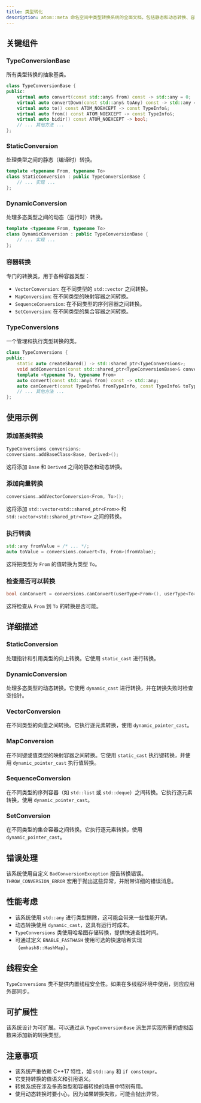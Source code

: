 ```yaml
---
title: 类型转化
description: atom::meta 命名空间中类型转换系统的全面文档，包括静态和动态转换、容器转换、关键组件、使用示例、错误处理、性能考虑和可扩展性。  
---
```


## 关键组件

### TypeConversionBase

所有类型转换的抽象基类。

```cpp
class TypeConversionBase {
public:
    virtual auto convert(const std::any& from) const -> std::any = 0;
    virtual auto convertDown(const std::any& toAny) const -> std::any = 0;
    virtual auto to() const ATOM_NOEXCEPT -> const TypeInfo&;
    virtual auto from() const ATOM_NOEXCEPT -> const TypeInfo&;
    virtual auto bidir() const ATOM_NOEXCEPT -> bool;
    // ... 其他方法 ...
};
```

### StaticConversion

处理类型之间的静态（编译时）转换。

```cpp
template <typename From, typename To>
class StaticConversion : public TypeConversionBase {
    // ... 实现 ...
};
```

### DynamicConversion

处理多态类型之间的动态（运行时）转换。

```cpp
template <typename From, typename To>
class DynamicConversion : public TypeConversionBase {
    // ... 实现 ...
};
```

### 容器转换

专门的转换类，用于各种容器类型：

- `VectorConversion`: 在不同类型的 `std::vector` 之间转换。
- `MapConversion`: 在不同类型的映射容器之间转换。
- `SequenceConversion`: 在不同类型的序列容器之间转换。
- `SetConversion`: 在不同类型的集合容器之间转换。

### TypeConversions

一个管理和执行类型转换的类。

```cpp
class TypeConversions {
public:
    static auto createShared() -> std::shared_ptr<TypeConversions>;
    void addConversion(const std::shared_ptr<TypeConversionBase>& conversion);
    template <typename To, typename From>
    auto convert(const std::any& from) const -> std::any;
    auto canConvert(const TypeInfo& fromTypeInfo, const TypeInfo& toTypeInfo) const -> bool;
    // ... 其他方法 ...
};
```

## 使用示例

### 添加基类转换

```cpp
TypeConversions conversions;
conversions.addBaseClass<Base, Derived>();
```

这将添加 `Base` 和 `Derived` 之间的静态和动态转换。

### 添加向量转换

```cpp
conversions.addVectorConversion<From, To>();
```

这将添加 `std::vector<std::shared_ptr<From>>` 和 `std::vector<std::shared_ptr<To>>` 之间的转换。

### 执行转换

```cpp
std::any fromValue = /* ... */;
auto toValue = conversions.convert<To, From>(fromValue);
```

这将把类型为 `From` 的值转换为类型 `To`。

### 检查是否可以转换

```cpp
bool canConvert = conversions.canConvert(userType<From>(), userType<To>());
```

这将检查从 `From` 到 `To` 的转换是否可能。

## 详细描述

### StaticConversion

处理指针和引用类型的向上转换。它使用 `static_cast` 进行转换。

### DynamicConversion

处理多态类型的动态转换。它使用 `dynamic_cast` 进行转换，并在转换失败时检查空指针。

### VectorConversion

在不同类型的向量之间转换。它执行逐元素转换，使用 `dynamic_pointer_cast`。

### MapConversion

在不同键或值类型的映射容器之间转换。它使用 `static_cast` 执行键转换，并使用 `dynamic_pointer_cast` 执行值转换。

### SequenceConversion

在不同类型的序列容器（如 `std::list` 或 `std::deque`）之间转换。它执行逐元素转换，使用 `dynamic_pointer_cast`。

### SetConversion

在不同类型的集合容器之间转换。它执行逐元素转换，使用 `dynamic_pointer_cast`。

## 错误处理

该系统使用自定义 `BadConversionException` 报告转换错误。`THROW_CONVERSION_ERROR` 宏用于抛出这些异常，并附带详细的错误消息。

## 性能考虑

- 该系统使用 `std::any` 进行类型擦除，这可能会带来一些性能开销。
- 动态转换使用 `dynamic_cast`，这具有运行时成本。
- `TypeConversions` 类使用哈希图存储转换，提供快速查找时间。
- 可通过定义 `ENABLE_FASTHASH` 使用可选的快速哈希实现（`emhash8::HashMap`）。

## 线程安全

`TypeConversions` 类不提供内置线程安全性。如果在多线程环境中使用，则应应用外部同步。

## 可扩展性

该系统设计为可扩展。可以通过从 `TypeConversionBase` 派生并实现所需的虚拟函数来添加新的转换类型。

## 注意事项

- 该系统严重依赖 C++17 特性，如 `std::any` 和 `if constexpr`。
- 它支持转换的值语义和引用语义。
- 转换系统在涉及多态类型和容器转换的场景中特别有用。
- 使用动态转换时要小心，因为如果转换失败，可能会抛出异常。
